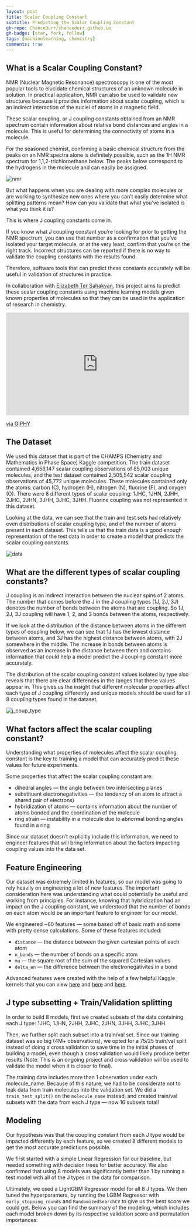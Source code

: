 ```yaml
---
layout: post
title: Scalar Coupling Constant
subtitle: Predicting the Scalar Coupling Constant
gh-repo: ChanceDurr/chancedurr.github.io
gh-badge: [star, fork, follow]
tags: [machinelearning, chemistry]
comments: true
---
```


## What is a Scalar Coupling Constant?

NMR (Nuclear Magnetic Resonance) spectroscopy is one of the most popular tools to elucidate chemical structures of an unknown molecule in solution. In practical application, NMR can also be used to validate new structures because it provides information about scalar coupling, which is an indirect interaction of the nuclei of atoms in a magnetic field.

These scalar coupling, or J coupling constants obtained from an NMR spectrum contain information about relative bond distances and angles in a molecule. This is useful for determining the connectivity of atoms in a molecule.

For the seasoned chemist, confirming a basic chemical structure from the peaks on an NMR spectra alone is definitely possible, such as the 1H NMR spectrum for 1,1,2-trichloroethane below. The peaks below correspond to the hydrogens in the molecule and can easily be assigned.

![nmr](/img/nmr.png)

But what happens when you are dealing with more complex molecules or are working to synthesize new ones where you can’t easily determine what splitting patterns mean? How can you validate that what you’ve isolated is what you think it is?

This is where J coupling constants come in.

If you know what J coupling constant you’re looking for prior to getting the NMR spectrum, you can use that number as a confirmation that you’ve isolated your target molecule, or at the very least, confirm that you’re on the right track. Incorrect structures can be reported if there is no way to validate the coupling constants with the results found.

Therefore, software tools that can predict these constants accurately will be useful in validation of structures in practice.

In collaboration with [Elizabeth Ter Sahakyan](https://medium.com/@liztersahakyan]), this project aims to predict these scalar coupling constants using machine learning models given known properties of molecules so that they can be used in the application of research in chemistry.

<iframe src="https://giphy.com/embed/T2lUjGdArRxQs" width="500" height="280" frameBorder="0" class="giphy-embed" allowFullScreen></iframe><p><a href="https://giphy.com/gifs/breaking-bad-walter-white-bryan-cranston-T2lUjGdArRxQs">via GIPHY</a></p>

## The Dataset
We used this dataset that is part of the CHAMPS (Chemistry and Mathematics in Phase Space) Kaggle competition. The train dataset contained 4,658,147 scalar coupling observations of 85,003 unique molecules, and the test dataset contained 2,505,542 scalar coupling observations of 45,772 unique molecules. These molecules contained only the atoms: carbon (C), hydrogen (H), nitrogen (N), fluorine (F), and oxygen (O). There were 8 different types of scalar coupling: 1JHC, 1JHN, 2JHH, 2JHC, 2JHN, 3JHH, 3JHC, 3JHH. Fluorine coupling was not represented in this dataset.

Looking at the data, we can see that the train and test sets had relatively even distributions of scalar coupling type, and of the number of atoms present in each dataset. This tells us that the train data is a good enough representation of the test data in order to create a model that predicts the scalar coupling constants.

![data](/img/1*321TqE0ajCpFRDfSloNKzg.png)

## What are the different types of scalar coupling constants?
J coupling is an indirect interaction between the nuclear spins of 2 atoms. The number that comes before the J in the J coupling types (1J, 2J, 3J) denotes the number of bonds between the atoms that are coupling. So 1J, 2J, 3J coupling will have 1, 2, and 3 bonds between the atoms, respectively.

If we look at the distribution of the distance between atoms in the different types of coupling below, we can see that 1J has the lowest distance between atoms, and 3J has the highest distance between atoms, with 2J somewhere in the middle. The increase in bonds between atoms is observed as an increase in the distance between them and contains information that could help a model predict the J coupling constant more accurately.

The distribution of the scalar coupling constant values isolated by type also reveals that there are clear differences in the ranges that these values appear in. This gives us the insight that different molecular properties affect each type of J coupling differently and unique models should be used for all 8 coupling types found in the dataset.

![j_coup_type](/img/j_coup_type.png)

## What factors affect the scalar coupling constant?
Understanding what properties of molecules affect the scalar coupling constant is the key to training a model that can accurately predict these values for future experiments.

Some properties that affect the scalar coupling constant are:
- dihedral angles — the angle between two intersecting planes
- substituent electronegativities — the tendency of an atom to attract a shared pair of electrons)
- hybridization of atoms — contains information about the number of atoms bonded and the coordination of the molecule
- ring strain — instability in a molecule due to abnormal bonding angles found in a ring

Since our dataset doesn’t explicitly include this information, we need to engineer features that will bring information about the factors impacting coupling values into the data set.

## Feature Engineering
Our dataset was extremely limited in features, so our model was going to rely heavily on engineering a lot of new features. The important consideration here was understanding what could potentially be useful and working from principles. For instance, knowing that hybridization had an impact on the J coupling constant, we understood that the number of bonds on each atom would be an important feature to engineer for our model.

We engineered ~60 features — some based off of basic math and some with pretty dense calculations. Some of these features included:
- `distance` — the distance between the given cartesian points of each atom
- `n_bonds` — the number of bonds on a specific atom
- `mu` — the square root of the sum of the squared Cartesian values
- `delta_en` — the difference between the electronegativites in a bond

Advanced features were created with the help of a few helpful Kaggle kernels that you can view [here](https://www.kaggle.com/adrianoavelar/bond-calculaltion-lb-0-82) and [here](https://www.kaggle.com/seriousran/just-speed-up-calculate-distance-from-benchmark) and [here](https://www.kaggle.com/borisdee/predicting-mulliken-charges-with-acsf-descriptors).

## J type subsetting + Train/Validation splitting
In order to build 8 models, first we created subsets of the data containing each J type: 1JHC, 1JHN, 2JHH, 2JHC, 2JHN, 3JHH, 3JHC, 3JHH.

Then, we further split each subset into a train/val set. Since our training dataset was so big (4M+ observations), we opted for a 75/25 train/val split instead of doing a cross validation to save time in the initial phases of building a model, even though a cross validation would likely produce better results (Note: This is an ongoing project and cross validation will be used to validate the model when it is closer to final).

The training data includes more than 1 observation under each molecule_name. Because of this nature, we had to be considerate not to leak data from train molecules into the validation set. We did a `train_test_split()` on the `molecule_name` instead, and created train/val subsets with the data from each J type — now 16 subsets total!

## Modeling
Our hypothesis was that the coupling constant from each J type would be impacted differently by each feature, so we created 8 different models to get the most accurate predictions possible.

We first started with a simple Linear Regression for our baseline, but needed something with decision trees for better accuracy. We also confirmed that using 8 models was significantly better than 1 by running a test model with all of the J types in the data for comparison.

Ultimately, we used a LightGBM Regressor model for all 8 J types. We then tuned the hyperparamers, by running the LGBM Regressor with `early_stopping_rounds` and `RandomizedSearchCV` to give us the best score we could get.
Below you can find the summary of the modeling, which includes each model broken down by its respective validation score and permutation importances:
